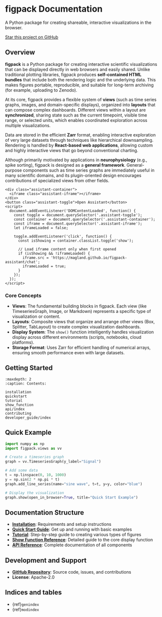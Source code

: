 # figpack Documentation

A Python package for creating shareable, interactive visualizations in the browser.

[Star this project on GitHub](https://github.com/flatironinstitute/figpack)

## Overview

**figpack** is a Python package for creating interactive scientific visualizations that can be displayed directly in web browsers and easily shared. Unlike traditional plotting libraries, figpack produces **self-contained HTML bundles** that include both the rendering logic and the underlying data. This makes figures portable, reproducible, and suitable for long-term archiving (for example, uploading to Zenodo).

At its core, figpack provides a flexible system of **views** (such as time series graphs, images, and domain-specific displays), organized into **layouts** that can compose complex dashboards. Different views within a layout are **synchronized**, sharing state such as the current timepoint, visible time range, or selected units, which enables coordinated exploration across multiple visualizations.

Data are stored in the efficient **Zarr** format, enabling interactive exploration of very large datasets through techniques like hierarchical downsampling. Rendering is handled by **React-based web applications**, allowing custom and highly interactive views that go beyond conventional charting.

Although primarily motivated by applications in **neurophysiology** (e.g., spike sorting), figpack is designed as a **general framework**. General-purpose components such as time series graphs are immediately useful in many scientific domains, and its plugin-oriented design encourages contributions of specialized views from other fields.

```{raw} html
<div class="assistant-container">
  <iframe class="assistant-iframe"></iframe>
</div>
<button class="assistant-toggle">Open Assistant</button>
<script>
  document.addEventListener('DOMContentLoaded', function() {
    const toggle = document.querySelector('.assistant-toggle');
    const container = document.querySelector('.assistant-container');
    const iframe = document.querySelector('.assistant-iframe');
    let iframeLoaded = false;

    toggle.addEventListener('click', function() {
      const isShowing = container.classList.toggle('show');

      // Load iframe content only when first opened
      if (isShowing && !iframeLoaded) {
        iframe.src = 'https://magland.github.io/figpack-assistant/chat';
        iframeLoaded = true;
      }
    });
  });
</script>
```

### Core Concepts

- **Views**: The fundamental building blocks in figpack. Each view (like TimeseriesGraph, Image, or Markdown) represents a specific type of visualization or content.
- **Layouts**: Composite views that organize and arrange other views (Box, Splitter, TabLayout) to create complex visualization dashboards.
- **Display System**: The `show()` function intelligently handles visualization display across different environments (scripts, notebooks, cloud platforms).
- **Storage Format**: Uses Zarr for efficient handling of numerical arrays, ensuring smooth performance even with large datasets.

## Getting Started

```{toctree}
:maxdepth: 2
:caption: Contents:

installation
quickstart
tutorial
show_function
api/index
contributing
developer_guide/index
```

## Quick Example

```python
import numpy as np
import figpack.views as vv

# Create a timeseries graph
graph = vv.TimeseriesGraph(y_label="Signal")

# Add some data
t = np.linspace(0, 10, 1000)
y = np.sin(2 * np.pi * t)
graph.add_line_series(name="sine wave", t=t, y=y, color="blue")

# Display the visualization
graph.show(open_in_browser=True, title="Quick Start Example")
```

## Documentation Structure

- **[Installation](installation.md)**: Requirements and setup instructions
- **[Quick Start Guide](quickstart.md)**: Get up and running with basic examples
- **[Tutorial](tutorial.md)**: Step-by-step guide to creating various types of figures
- **[Show Function Reference](show_function.md)**: Detailed guide to the core display function
- **[API Reference](api/index.md)**: Complete documentation of all components

## Development and Support

- **[GitHub Repository](https://github.com/flatironinstitute/figpack)**: Source code, issues, and contributions
- **License**: Apache-2.0

## Indices and tables

- {ref}`genindex`
- {ref}`modindex`
